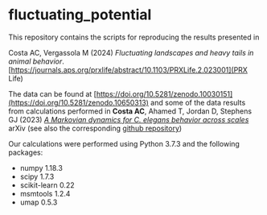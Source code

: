 # fluctuating_potential

This repository contains the scripts for reproducing the results presented in

Costa AC, Vergassola M (2024) *Fluctuating landscapes and heavy tails in animal behavior*. [https://journals.aps.org/prxlife/abstract/10.1103/PRXLife.2.023001](PRX Life)

The data can be found at [https://doi.org/10.5281/zenodo.10030151](https://doi.org/10.5281/zenodo.10650313) and some of the data results from calculations performed in **Costa AC**, Ahamed T, Jordan D, Stephens GJ (2023) [*A Markovian dynamics for C. elegans behavior across scales*](https://arxiv.org/abs/2310.12883) arXiv (see also the corresponding  [github repository](https://github.com/AntonioCCosta/markov_worm))

Our calculations were performed using Python 3.7.3 and the following packages:

- numpy 1.18.3
- scipy 1.7.3
- scikit-learn 0.22
- msmtools 1.2.4
- umap 0.5.3
